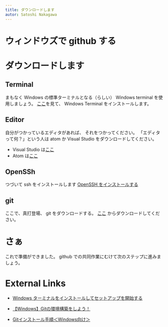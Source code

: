 ```yaml
---
title: ダウンロードします
autor: Satoshi Nakagawa
---
```


# ウィンドウズで github する

# ダウンロードします

## Terminal

まもなく Windows の標準ターミナルとなる（らしい）
Windows terminal を使用しましょう。
[ここ](https://docs.microsoft.com/ja-jp/windows/terminal/install)を見て、
Windows Terminal をインストールします。

## Editor

自分がつかっているエディタがあれば、
それをつかってください。
「エディタって何？」という人は atom か
Visual Studio をダウンロードしてください。

- Visual Studio は[ここ](https://visualstudio.microsoft.com/ja/downloads/)
- Atom は[ここ](https://atom.io)

## OpenSSh 

つづいて ssh をインストールします
[OpenSSH をインストールする](https://docs.microsoft.com/ja-jp/windows-server/administration/openssh/openssh_install_firstuse)

## git 

ここで、真打登場、 git をダウンロードする。
[ここ](https://gitforwindows.org/) からダウンロードしてください。

# さぁ

これで準備ができました。
github での共同作業にむけて次のステップに進みましょう。

# External Links

- [Windows ターミナルをインストールしてセットアップを開始する](https://docs.microsoft.com/ja-jp/windows/terminal/install)

- [【Windows】Gitの環境構築をしよう！](https://prog-8.com/docs/git-env-win)
- [Gitインストール手順＜Windows向け＞](https://sukkiri.jp/technologies/devtools/git/git_win.html)
